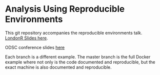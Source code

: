 # Analysis Using Reproducible Environments

This git repository accompanies the reproducible environments talk. [LondonR Slides here](http://www.londonr.org/presentations/2015/11/LondonR_-_Reproducible_Environments_-_Doug_Ashton_-_20151130.pdf).

ODSC conference slides [here](slides/ReproducibleEnvironmentsODSC.pdf)

Each branch is a different example. The master branch is the full Docker example where not only is the code documented and reproducible, but the exact machine is also documented and reproducible.
